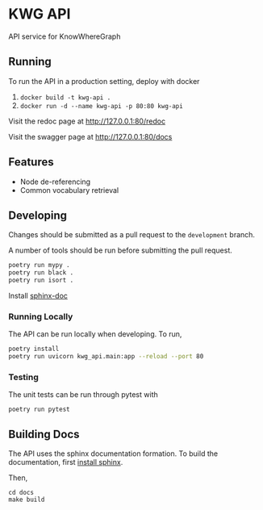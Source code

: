 # KWG API

API service for KnowWhereGraph

## Running

To run the API in a production setting, deploy with docker
1. `docker build -t kwg-api .`
2. `docker run -d --name kwg-api -p 80:80 kwg-api`

Visit the redoc page at http://127.0.0.1:80/redoc

Visit the swagger page at http://127.0.0.1:80/docs

## Features

- Node de-referencing
- Common vocabulary retrieval

## Developing

Changes should be submitted as a pull request to the `development` branch.

A number of tools should be run before submitting the pull request.

```bash
poetry run mypy .
poetry run black .
poetry run isort .
```

Install [sphinx-doc](https://www.sphinx-doc.org/en/master/usage/installation.html)

### Running Locally

The API can be run locally when developing. To run,

```bash
poetry install
poetry run uvicorn kwg_api.main:app --reload --port 80
```

### Testing

The unit tests can be run through pytest with

```commandline
poetry run pytest
```

## Building Docs

The API uses the sphinx documentation formation. To build the documentation, first [install sphinx](https://www.sphinx-doc.org/en/master/usage/installation.html).

Then,

```commandline
cd docs
make build
```
